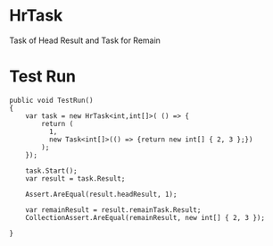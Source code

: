 # HrTask
Task of Head Result and Task for Remain 

# Test Run

`````
public void TestRun()
{
    var task = new HrTask<int,int[]>( () => {
        return (
          1, 
          new Task<int[]>(() => {return new int[] { 2, 3 };})
        );
    });

    task.Start();
    var result = task.Result;

    Assert.AreEqual(result.headResult, 1);

    var remainResult = result.remainTask.Result;
    CollectionAssert.AreEqual(remainResult, new int[] { 2, 3 });

}
`````
